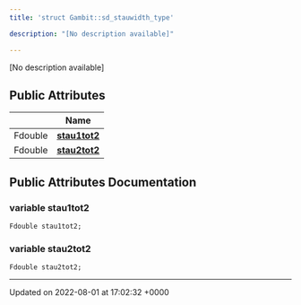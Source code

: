 ```yaml
---
title: 'struct Gambit::sd_stauwidth_type'

description: "[No description available]"

---
```









[No description available]

## Public Attributes

|                | Name           |
| -------------- | -------------- |
| Fdouble | **[stau1tot2](/documentation/code/classes/structgambit_1_1sd__stauwidth__type/#variable-stau1tot2)**  |
| Fdouble | **[stau2tot2](/documentation/code/classes/structgambit_1_1sd__stauwidth__type/#variable-stau2tot2)**  |

## Public Attributes Documentation

### variable stau1tot2

```
Fdouble stau1tot2;
```


### variable stau2tot2

```
Fdouble stau2tot2;
```


-------------------------------

Updated on 2022-08-01 at 17:02:32 +0000